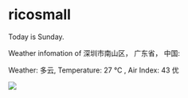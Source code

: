 # ricosmall

Today is Sunday.

Weather infomation of 深圳市南山区， 广东省， 中国: 

Weather: 多云, Temperature: 27 ℃ , Air Index: 43 优

<img src="https://github-readme-stats.vercel.app/api?username=ricosmall&show_icons=true" />
